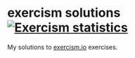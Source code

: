 # exercism solutions [![Exercism statistics](https://img.shields.io/badge/dynamic/json?color=009caa&label=solutions&logo=exercism&logoColor=white&query=total&url=https%3A%2F%2Fexercism-stats-scraper.netlify.app%2Fapi%2Fsolutions%3Fuser%3Dcasca&style=flat-square)](https://exercism.io/profiles/casca)
My solutions to [exercism.io](https://exercism.io/) exercises.

